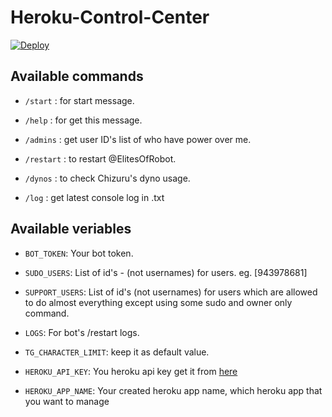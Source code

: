 # Heroku-Control-Center

[![Deploy](https://www.herokucdn.com/deploy/button.svg)](https://heroku.com/deploy?template=https://github.com/imdivu/HinataControler/tree/master)

## Available commands


* `/start` : for start message.

* `/help` : for get this message.

* `/admins` : get user ID's list of who have power over me.

* `/restart` : to restart @ElitesOfRobot.

* `/dynos` : to check Chizuru's dyno usage.

* `/log` : get latest console log in .txt


## Available veriables


* `BOT_TOKEN`: Your bot token.

* `SUDO_USERS`: List of id's - (not usernames) for users. eg. [943978681]

* `SUPPORT_USERS`: List of id's (not usernames) for users which are allowed to do almost everything except using some sudo and owner only command.

* `LOGS`: For bot's /restart logs.

* `TG_CHARACTER_LIMIT`: keep it as default value.

* `HEROKU_API_KEY`: You heroku api key get it from [here](https://dashboard.heroku.com/account)

* `HEROKU_APP_NAME`: Your created heroku app name, which heroku app that you want to manage
